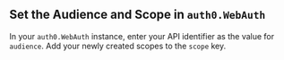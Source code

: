 ## Set the Audience and Scope in `auth0.WebAuth`

In your `auth0.WebAuth` instance, enter your API identifier as the value for `audience`.
Add your newly created scopes to the `scope` key.